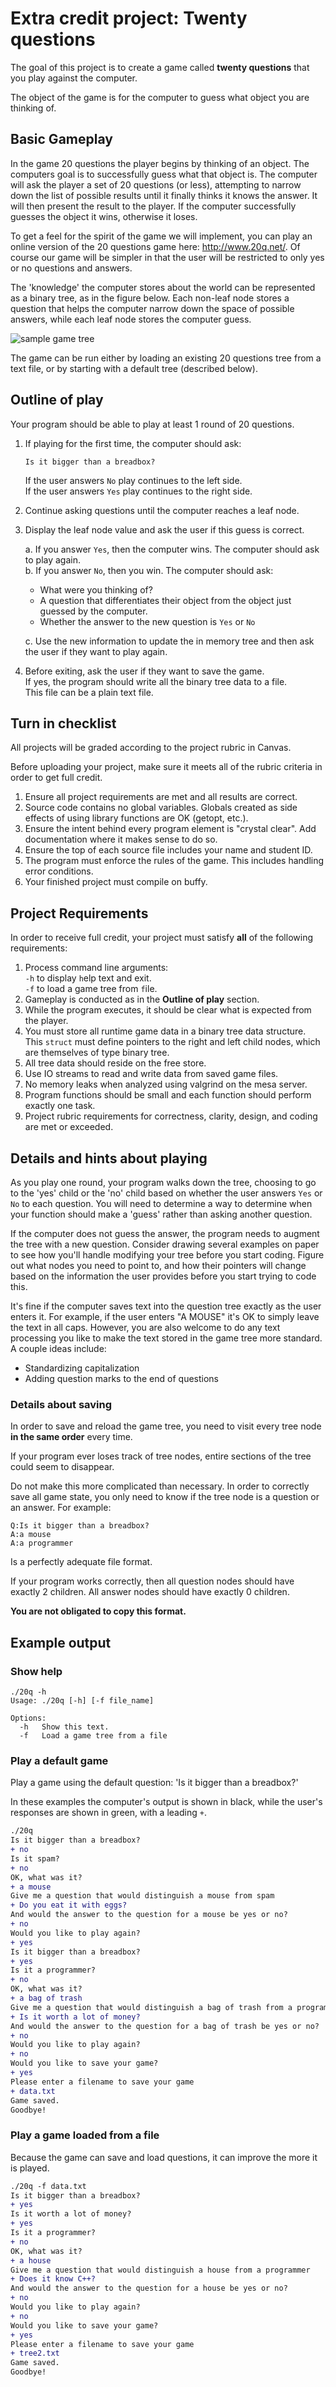 # Extra credit project: Twenty questions
The goal of this project is to create a game called **twenty questions**
that you play against the computer.

The object of the game is for the computer to guess what object
you are thinking of.

## Basic Gameplay
In the game 20 questions the player begins by thinking of an object.
The computers goal is to successfully guess what that object is.
The computer will ask the player a set of 20 questions (or less),
attempting to narrow down the list of possible results
until it finally thinks it knows the answer.
It will then present the result to the player.
If the computer successfully guesses the object it wins, otherwise it loses.

To get a feel for the spirit of the game we will implement,
you can play an online version of the 20 questions game
here: http://www.20q.net/.
Of course our game will be simpler in that the user will be restricted to only
yes or no questions and answers.

The 'knowledge' the computer stores about the world can be 
represented as a binary tree, 
as in the figure below. 
Each non-leaf node stores a question that helps the computer narrow down 
the space of possible answers,
while each leaf node stores the computer guess.

![sample game tree](20q-tree.svg)

The game can be run either by loading an existing 20 questions tree 
from a text file,
or by starting with a default tree (described below). 

## Outline of play
Your program should be able to play at least 1 round of 20 questions.

1. If playing for the first time, the computer should ask:

   ```
   Is it bigger than a breadbox?
   ```

   If the user answers `No` play continues to the left side.  
   If the user answers `Yes` play continues to the right side.

2. Continue asking questions until the computer reaches a leaf node.
3. Display the leaf node value and ask the user if this guess is correct.

   a. If you answer `Yes`, then the computer wins.
      The computer should ask to play again.  
   b. If you answer `No`, then you win.
      The computer should ask:

      - What were you thinking of?  
      - A question that differentiates their object from the object
        just guessed by the computer.  
      - Whether the answer to the new question is `Yes` or `No`

   c. Use the new information to update the in memory tree
      and then ask the user if they want to play again.

4. Before exiting, ask the user if they want to save the game.  
   If yes, the program should write all the binary tree data to a file.  
   This file can be a plain text file.

## Turn in checklist
All projects will be graded according to the project rubric in Canvas.

Before uploading your project,
make sure it meets all of the rubric criteria in order to get full credit.

1. Ensure all project requirements are met and all results are correct.
2. Source code contains no global variables.
   Globals created as side effects of using library functions are OK (getopt, etc.).
3. Ensure the intent behind every program element is "crystal clear".
   Add documentation where it makes sense to do so.
4. Ensure the top of each source file includes your name and student ID.
5. The program must enforce the rules of the game.
   This includes handling error conditions.
6. Your finished project must compile on buffy.

## Project Requirements
In order to receive full credit, your project must satisfy **all**
of the following requirements:

1. Process command line arguments:   
   `-h` to display `h`elp text and exit.  
   `-f` to load a game tree from `f`ile.  
2. Gameplay is conducted as in the **Outline of play** section.
3.  While the program executes, it should be clear what is expected 
    from the player.
4. You must store all runtime game data in a binary tree data structure.  
   This `struct` must define pointers to the right and left child nodes,
   which are themselves of type binary tree.
5. All tree data should reside on the free store.
6. Use IO streams to read and write data from saved game files.
7. No memory leaks when analyzed using valgrind on the mesa server.
8. Program functions should be small and each function should perform
   exactly one task.
9. Project rubric requirements for correctness, clarity, design,
   and coding are met or exceeded.

## Details and hints about playing
As you play one round, 
your program walks down the tree, 
choosing to go to the 'yes' child or the 'no' child 
based on whether the user answers `Yes` or `No` to each question. 
You will need to determine a way to determine when your function 
should make a 'guess' rather than asking another question.

If the computer does not guess the answer, 
the program needs to augment the tree with a new question. 
Consider drawing several examples on paper to see how you'll handle modifying 
your tree before you start coding. 
Figure out what nodes you need to point to, 
and how their pointers will change based on the information the user 
provides before you start trying to code this.

It's fine if the computer saves text into the question tree exactly as the user enters it. 
For example, if the user enters "A MOUSE" it's OK to simply leave the text in all caps. 
However, you are also welcome to do any text processing you like to make the text 
stored in the game tree more standard. 
A couple ideas include:

- Standardizing capitalization
- Adding question marks to the end of questions

### Details about saving
In order to save and reload the game tree, you need to visit every tree node
**in the same order** every time.

If your program ever loses track of tree nodes, 
entire sections of the tree could seem to disappear.

Do not make this more complicated than necessary.
In order to correctly save all game state,
you only need to know if the tree node is a question or an answer.
For example:

```
Q:Is it bigger than a breadbox?
A:a mouse
A:a programmer
```

Is a perfectly adequate file format.

If your program works correctly, 
then all question nodes should have exactly 2 children.
All answer nodes should have exactly 0 children.

**You are not obligated to copy this format.**


## Example output

### Show help
```
./20q -h
Usage: ./20q [-h] [-f file_name]

Options:
  -h   Show this text.
  -f   Load a game tree from a file
```

### Play a default game
Play a game using the default question: 'Is it bigger than a breadbox?'

In these examples the computer's output is shown in black, 
while the user's responses are shown in green, with a leading `+`.

```diff
./20q
Is it bigger than a breadbox?
+ no
Is it spam?
+ no
OK, what was it?
+ a mouse
Give me a question that would distinguish a mouse from spam
+ Do you eat it with eggs?
And would the answer to the question for a mouse be yes or no?
+ no
Would you like to play again?
+ yes
Is it bigger than a breadbox?
+ yes
Is it a programmer?
+ no
OK, what was it?
+ a bag of trash
Give me a question that would distinguish a bag of trash from a programmer
+ Is it worth a lot of money?
And would the answer to the question for a bag of trash be yes or no?
+ no
Would you like to play again?
+ no
Would you like to save your game?
+ yes
Please enter a filename to save your game
+ data.txt
Game saved.
Goodbye!
```

### Play a game loaded from a file
Because the game can save and load questions,
it can improve the more it is played.

```diff
./20q -f data.txt
Is it bigger than a breadbox?
+ yes
Is it worth a lot of money?
+ yes
Is it a programmer?
+ no
OK, what was it?
+ a house
Give me a question that would distinguish a house from a programmer
+ Does it know C++?
And would the answer to the question for a house be yes or no?
+ no
Would you like to play again?
+ no
Would you like to save your game?
+ yes
Please enter a filename to save your game
+ tree2.txt
Game saved.
Goodbye!

```




